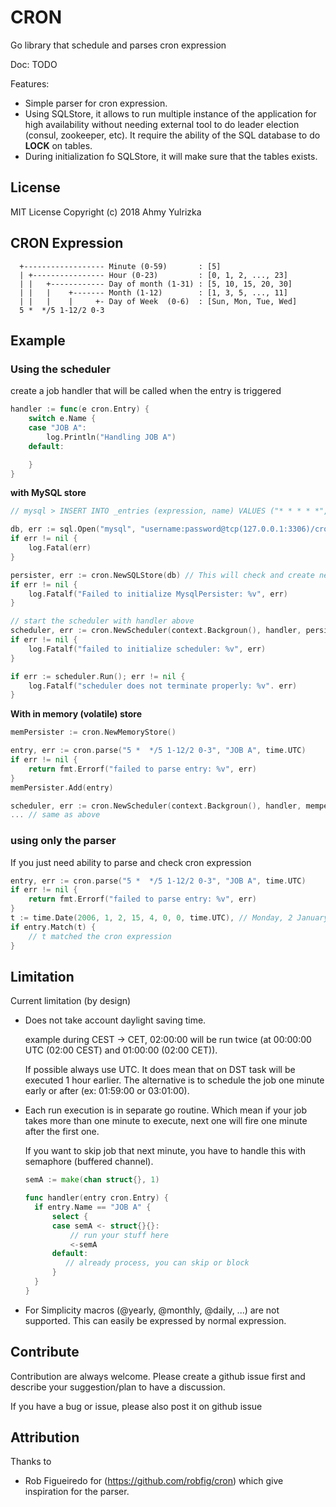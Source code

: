 # CRON

Go library that schedule and parses cron expression

Doc: TODO

Features:
* Simple parser for cron expression.
* Using SQLStore, it allows to run multiple instance of the application for high availability without needing
  external tool to do leader election (consul, zookeeper, etc).
  It require the ability of the SQL database to do **LOCK** on tables.
* During initialization fo SQLStore, it will make sure that the tables exists.

## License
MIT License Copyright (c) 2018 Ahmy Yulrizka

## CRON Expression
```
  +------------------ Minute (0-59)       : [5]
  | +---------------- Hour (0-23)         : [0, 1, 2, ..., 23]
  | |   +------------ Day of month (1-31) : [5, 10, 15, 20, 30]
  | |   |    +------- Month (1-12)        : [1, 3, 5, ..., 11]
  | |   |    |     +- Day of Week  (0-6)  : [Sun, Mon, Tue, Wed]
  5 *  */5 1-12/2 0-3
```

## Example
### Using the scheduler
create a job handler that will be called when the entry is triggered
```go
handler := func(e cron.Entry) {
    switch e.Name {
    case "JOB A":
        log.Println("Handling JOB A")
    default:

    }
}

```

**with MySQL store**
```go
// mysql > INSERT INTO _entries (expression, name) VALUES ("* * * * *", "JOB A")

db, err := sql.Open("mysql", "username:password@tcp(127.0.0.1:3306)/cron")
if err != nil {
    log.Fatal(err)
}

persister, err := cron.NewSQLStore(db) // This will check and create necessary table if not exists
if err != nil {
    log.Fatalf("Failed to initialize MysqlPersister: %v", err)
}

// start the scheduler with handler above
scheduler, err := cron.NewScheduler(context.Backgroun(), handler, persister)
if err != nil {
    log.Fatalf("failed to initialize scheduler: %v", err)
}

if err := scheduler.Run(); err != nil {
    log.Fatalf("scheduler does not terminate properly: %v". err)
}
```

**With in memory (volatile) store**
```go
memPersister := cron.NewMemoryStore()

entry, err := cron.parse("5 *  */5 1-12/2 0-3", "JOB A", time.UTC)
if err != nil {
    return fmt.Errorf("failed to parse entry: %v", err)
}
memPersister.Add(entry)

scheduler, err := cron.NewScheduler(context.Backgroun(), handler, mempersister)
... // same as above
```

### using only the parser
If you just need ability to parse and check cron expression
```go
entry, err := cron.parse("5 *  */5 1-12/2 0-3", "JOB A", time.UTC)
if err != nil {
    return fmt.Errorf("failed to parse entry: %v", err)
}
t := time.Date(2006, 1, 2, 15, 4, 0, 0, time.UTC), // Monday, 2 January 2006 15:04:00 UTC
if entry.Match(t) {
    // t matched the cron expression
}
```

## Limitation
Current limitation (by design)

* Does not take account daylight saving time.

  example during CEST -> CET, 02:00:00 will be run twice (at 00:00:00 UTC (02:00 CEST) and 01:00:00 (02:00 CET)).

  If possible always use UTC. It does mean that on DST task will be executed 1 hour earlier. The alternative
  is to schedule the job one minute early or after (ex: 01:59:00 or 03:01:00).

* Each run execution is in separate go routine. Which mean if your job takes more than one minute to execute,
  next one will fire one minute after the first one.

  If you want to skip job that next minute, you have to
  handle this with semaphore (buffered channel).

  ```go
  semA := make(chan struct{}, 1)

  func handler(entry cron.Entry) {
    if entry.Name == "JOB A" {
        select {
        case semA <- struct{}{}:
            // run your stuff here
            <-semA
        default:
           // already process, you can skip or block
        }
    }
  }
  ```

* For Simplicity  macros (@yearly, @monthly, @daily, ...) are not supported. This can easily be expressed by normal
  expression.

## Contribute
Contribution are always welcome. Please create a github issue first and describe your suggestion/plan to have a discussion.

If you have a bug or issue, please also post it on github issue

## Attribution
Thanks to
* Rob Figueiredo for (https://github.com/robfig/cron) which give inspiration for the parser.

